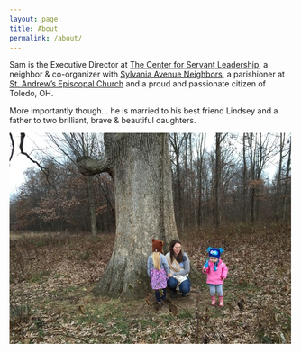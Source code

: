 ```yaml
---
layout: page
title: About
permalink: /about/
---
```


Sam is the Executive Director at [The Center for Servant Leadership](http://servantleader.org/), a neighbor & co-organizer with [Sylvania Avenue Neighbors](http://saneighbors.org/), a parishioner at [St. Andrew’s Episcopal Church](http://www.standrewsepiscopal.net/) and a proud and passionate citizen of Toledo, OH. 

More importantly though… he is married to his best friend Lindsey and a father to two brilliant, brave & beautiful daughters.

![My Girls](/img/family.jpg)